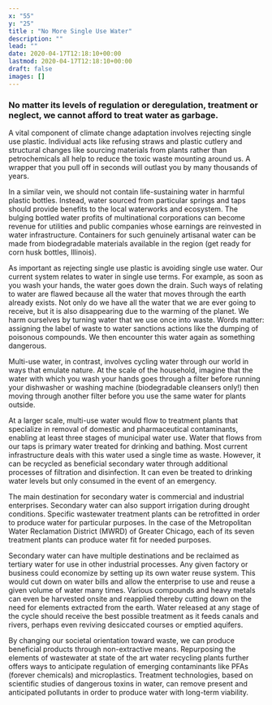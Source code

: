 ```yaml
---
x: "55"
y: "25"
title : "No More Single Use Water"
description: ""
lead: ""
date: 2020-04-17T12:18:10+00:00
lastmod: 2020-04-17T12:18:10+00:00
draft: false
images: []
---
```

### No matter its levels of regulation or deregulation, treatment or neglect, we cannot afford to treat water as garbage.

A vital component of climate change adaptation involves rejecting single use plastic. Individual acts like refusing straws and plastic cutlery and structural changes like sourcing materials from plants rather than petrochemicals all help to reduce the toxic waste mounting around us. A wrapper that you pull off in seconds will outlast you by many thousands of years.

In a similar vein, we should not contain life-sustaining water in harmful plastic bottles. Instead, water sourced from particular springs and taps should provide benefits to the local waterworks and ecosystem. The bulging bottled water profits of multinational corporations can become revenue for utilities and public companies whose earnings are reinvested in water infrastructure. Containers for such genuinely artisanal water can be made from biodegradable materials available in the region (get ready for corn husk bottles, Illinois).

As important as rejecting single use plastic is avoiding single use water. Our current system relates to water in single use terms. For example, as soon as you wash your hands, the water goes down the drain. Such ways of relating to water are flawed because all the water that moves through the earth already exists. Not only do we have all the water that we are ever going to receive, but it is also disappearing due to the warming of the planet. We harm ourselves by turning water that we use once into waste. Words matter: assigning the label of waste to water sanctions actions like the dumping of poisonous compounds. We then encounter this water again as something dangerous.

Multi-use water, in contrast, involves cycling water through our world in ways that emulate nature. At the scale of the household, imagine that the water with which you wash your hands goes through a filter before running your dishwasher or washing machine (biodegradable cleansers only!) then moving through another filter before you use the same water for plants outside. 

At a larger scale, multi-use water would flow to treatment plants that specialize in removal of domestic and pharmaceutical contaminants, enabling at least three stages of municipal water use. 
Water that flows from our taps is primary water treated for drinking and bathing. Most current infrastructure deals with this water used a single time as waste. However, it can be recycled as beneficial secondary water through additional processes of filtration and disinfection. It can even be treated to drinking water levels but only consumed in the event of an emergency. 

The main destination for secondary water is commercial and industrial enterprises. Secondary water can also support irrigation during drought conditions. Specific wastewater treatment plants can be retrofitted in order to produce water for particular purposes. In the case of the Metropolitan Water Reclamation District (MWRD) of Greater Chicago, each of its seven treatment plants can produce water fit for needed purposes.

Secondary water can have multiple destinations and be reclaimed as tertiary water for use in other industrial processes. Any given factory or business could economize by setting up its own water reuse system. This would cut down on water bills and allow the enterprise to use and reuse a given volume of water many times. Various compounds and heavy metals can even be harvested onsite and reapplied thereby cutting down on the need for elements extracted from the earth. Water released at any stage of the cycle should receive the best possible treatment as it feeds canals and rivers, perhaps even reviving desiccated courses or emptied aquifers. 

By changing our societal orientation toward waste, we can produce beneficial products through non-extractive means. Repurposing the elements of wastewater at state of the art water recycling plants further offers ways to anticipate regulation of emerging contaminants like PFAs (forever chemicals) and microplastics. Treatment technologies, based on scientific studies of dangerous toxins in water, can remove present and anticipated pollutants in order to produce water with long-term viability.  
